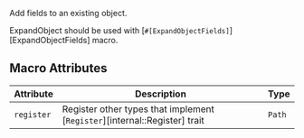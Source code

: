Add fields to an existing object.

ExpandObject should be used with [`#[ExpandObjectFields]`][ExpandObjectFields] macro.

## Macro Attributes

| Attribute       | Description                                                                             | Type     |
|-----------------|-----------------------------------------------------------------------------------------|----------|
| `register`      | Register other types that implement [`Register`][internal::Register] trait              | `Path`   |
